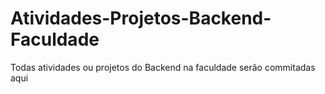# Atividades-Projetos-Backend-Faculdade
 Todas atividades ou projetos do Backend na faculdade serão commitadas aqui
